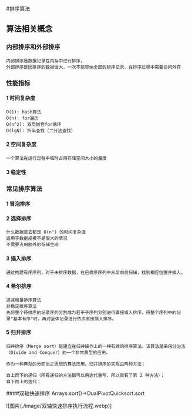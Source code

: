 #排序算法
## 算法相关概念
### 内部排序和外部排序
    内部排序是数据记录在内存中进行排序，
    外部排序是因排序的数据很大，一次不能容纳全部的排序记录，在排序过程中需要访问外存   
### 性能指标
#### 1 时间复杂度
    O(1): hash算法
    O(n): for遍历
    O(n^2): 双层嵌套for循环
    O(lgN): 折半查找（二分法查找）
#### 2 空间复杂度
    一个算法在运行过程中临时占用存储空间大小的量度
#### 3 稳定性
    
### 常见排序算法
#### 1 冒泡排序

#### 2 选择排序
    什么数据进去都是 O(n²) 的时间复杂度
    适用于数据规模不是很大的情况
    不需要占用额外的存储空间
#### 3 插入排序
    通过构建有序序列，对于未排序数据，在已排序序列中从后向前扫描，找到相应位置并插入。
#### 4 希尔排序
    递减增量排序算法
    非稳定排序算法
    先将整个待排序的记录序列分割成为若干子序列分别进行直接插入排序，待整个序列中的记录"基本有序"时，再对全体记录进行依次直接插入排序。
    
#### 5 归并排序
    归并排序（Merge sort）是建立在归并操作上的一种有效的排序算法。该算法是采用分治法（Divide and Conquer）的一个非常典型的应用。
    
    作为一种典型的分而治之思想的算法应用，归并排序的实现由两种方法：
    
    自上而下的递归（所有递归的方法都可以用迭代重写，所以就有了第 2 种方法）；
    自下而上的迭代；
    
####双轴快速排序
    Arrays.sort()->DualPivotQuicksort.sort
    
    
![图片(./image/双轴快速排序执行流程.webp)]